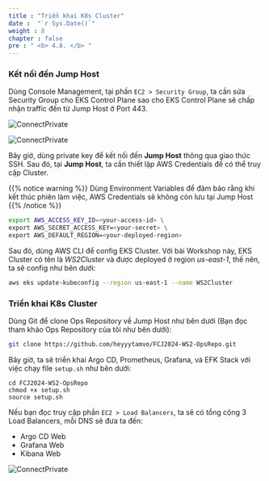 ```yaml
---
title : "Triển khai K8s Cluster"
date :  "`r Sys.Date()`" 
weight : 8 
chapter : false
pre : " <b> 4.8. </b> "
---
```


### Kết nối đến Jump Host
Dùng Console Management, tại phần `EC2 > Security Group`, ta cần sửa Security Group cho EKS Control Plane sao cho EKS Control Plane sẽ chấp nhận traffic đến từ Jump Host ở Port 443.

![ConnectPrivate](/FCJ2024-Workshop2/images/4-cicd/4.8-k8s/des.png)

![ConnectPrivate](/FCJ2024-Workshop2/images/4-cicd/4.8-k8s/sg.png)

Bây giờ, dùng private key để kết nối đến **Jump Host** thông qua giao thức SSH. Sau đó, tại **Jump Host**, ta cần thiết lập AWS Credentials để có thể truy cập Cluster. 

{{% notice warning %}}
Dùng Environment Variables để đảm bảo rằng khi kết thúc phiên làm việc, AWS Credentials sẽ không còn lưu tại Jump Host
{{% /notice %}}

```sh
export AWS_ACCESS_KEY_ID=<your-access-id> \
export AWS_SECRET_ACCESS_KEY=<your-secret> \
export AWS_DEFAULT_REGION=<your-deployed-region>
```

Sau đó, dùng AWS CLI để config EKS Cluster. Với bài Workshop này, EKS Cluster có tên là *WS2Cluster* và được deployed ở region *us-east-1*, thế nên, ta sẽ config như bên dưới:

```sh
aws eks update-kubeconfig --region us-east-1 --name WS2Cluster
```

### Triển khai K8s Cluster

Dùng Git để clone Ops Repository về Jump Host như bên dưới (Bạn đọc tham khảo Ops Repository của tôi như bên dưới):

```sh
git clone https://github.com/heyyytamvo/FCJ2024-WS2-OpsRepo.git
```

Bây giờ, ta sẽ triển khai Argo CD, Prometheus, Grafana, và EFK Stack với việc chạy file `setup.sh` như bên dưới:

```
cd FCJ2024-WS2-OpsRepo
chmod +x setup.sh
source setup.sh
```

Nếu bạn đọc truy cập phần `EC2 > Load Balancers`, ta sẽ có tổng cộng 3 Load Balancers, mỗi DNS sẽ đưa ta đến:

- Argo CD Web 
- Grafana Web
- Kibana Web

![ConnectPrivate](/FCJ2024-Workshop2/images/4-cicd/4.8-k8s/3ELB.png)